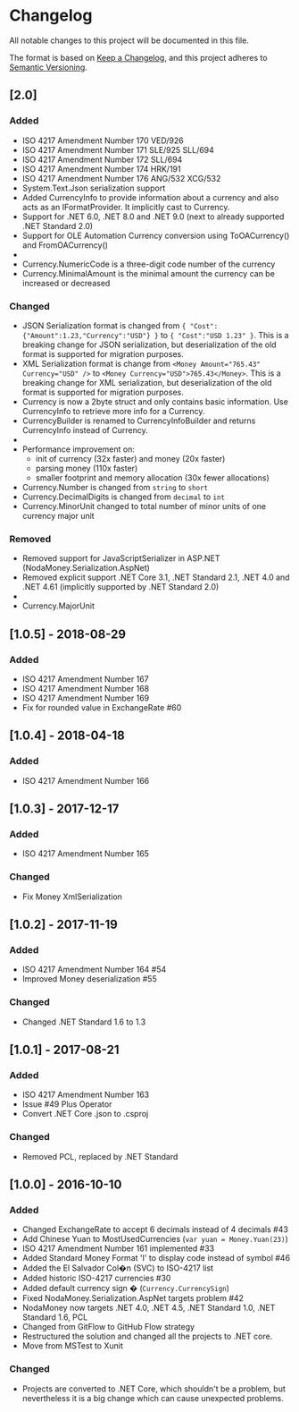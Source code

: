 # Changelog
All notable changes to this project will be documented in this file.

The format is based on [Keep a Changelog](https://keepachangelog.com/en/1.0.0/),
and this project adheres to [Semantic Versioning](https://semver.org/spec/v2.0.0.html).

## [2.0]

### Added
- ISO 4217 Amendment Number 170 VED/926
- ISO 4217 Amendment Number 171 SLE/925 SLL/694
- ISO 4217 Amendment Number 172 SLL/694
- ISO 4217 Amendment Number 174 HRK/191
- ISO 4217 Amendment Number 176 ANG/532 XCG/532
- System.Text.Json serialization support
- Added CurrencyInfo to provide information about a currency and also acts as an IFormatProvider. It implicitly cast
  to Currency.
- Support for .NET 6.0, .NET 8.0 and .NET 9.0 (next to already supported .NET Standard 2.0)
- Support for OLE Automation Currency conversion using ToOACurrency() and FromOACurrency()
-
- Currency.NumericCode is a three-digit code number of the currency
- Currency.MinimalAmount is the minimal amount the currency can be increased or decreased

### Changed
- JSON Serialization format is changed from `{ "Cost": {"Amount":1.23,"Currency":"USD"} }` to `{ "Cost":"USD 1.23" }`. This is a breaking change
  for JSON serialization, but deserialization of the old format is supported for migration purposes.
- XML Serialization format is change from `<Money Amount="765.43" Currency="USD" />` to `<Money Currency="USD">765.43</Money>`.
  This is a breaking change for XML serialization, but deserialization of the old format is supported for migration purposes.
- Currency is now a 2byte struct and only contains basic information. Use CurrencyInfo to retrieve more info for a Currency.
- CurrencyBuilder is renamed to CurrencyInfoBuilder and returns CurrencyInfo instead of Currency.
-
- Performance improvement on:
  - init of currency (32x faster) and money (20x faster)
  - parsing money (110x faster)
  - smaller footprint and memory allocation (30x fewer allocations)
- Currency.Number is changed from `string` to `short`
- Currency.DecimalDigits is changed from `decimal` to `int`
- Currency.MinorUnit changed to total number of minor units of one currency major unit

### Removed
- Removed support for JavaScriptSerializer in ASP.NET (NodaMoney.Serialization.AspNet)
- Removed explicit support .NET Core 3.1, .NET Standard 2.1, .NET 4.0 and .NET 4.61 (implicitly supported by .NET Standard 2.0)
-
- Currency.MajorUnit

## [1.0.5] - 2018-08-29

### Added
- ISO 4217 Amendment Number 167
- ISO 4217 Amendment Number 168
- ISO 4217 Amendment Number 169
- Fix for rounded value in ExchangeRate #60

## [1.0.4] - 2018-04-18

### Added
- ISO 4217 Amendment Number 166

## [1.0.3] - 2017-12-17

### Added
- ISO 4217 Amendment Number 165

### Changed
- Fix Money XmlSerialization

## [1.0.2] - 2017-11-19

### Added
- ISO 4217 Amendment Number 164 #54
- Improved Money deserialization #55

### Changed
- Changed .NET Standard 1.6 to 1.3

## [1.0.1] - 2017-08-21

### Added
- ISO 4217 Amendment Number 163
- Issue #49 Plus Operator
- Convert .NET Core .json to .csproj

### Changed
- Removed PCL, replaced by .NET Standard

## [1.0.0] - 2016-10-10

### Added
- Changed ExchangeRate to accept 6 decimals instead of 4 decimals #43
- Add Chinese Yuan to MostUsedCurrencies (`var yuan = Money.Yuan(23)`)
- ISO 4217 Amendment Number 161 implemented #33
- Added Standard Money Format 'I' to display code instead of symbol #46
- Added the El Salvador Col�n (SVC) to ISO-4217 list
- Added historic ISO-4217 currencies #30
- Added default currency sign � (`Currency.CurrencySign`)
- Fixed NodaMoney.Serialization.AspNet targets problem #42
- NodaMoney now targets .NET 4.0, .NET 4.5, .NET Standard 1.0, .NET Standard 1.6, PCL
- Changed from GitFlow to GitHub Flow strategy
- Restructured the solution and changed all the projects to .NET core.
- Move from MSTest to Xunit

### Changed
- Projects are converted to .NET Core, which shouldn't be a problem, but nevertheless it is a big change which can cause unexpected problems.
